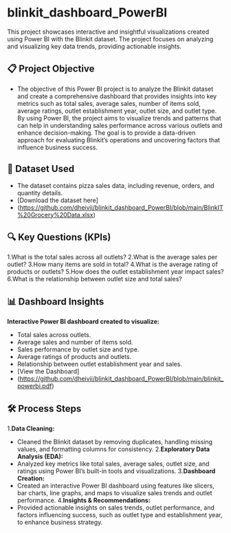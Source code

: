 # blinkit_dashboard_PowerBI
This project showcases interactive and insightful visualizations created using Power BI with the Blinkit dataset. The project focuses on analyzing and visualizing key data trends, providing actionable insights.
## 📋 Project Objective
 - The objective of this Power BI project is to analyze the Blinkit dataset and create a comprehensive dashboard that provides insights into key metrics such as total sales, average sales, number of items sold, average ratings, outlet establishment year, outlet size, and outlet type. By using Power BI, the project aims to visualize trends and patterns that can help in understanding sales performance across various outlets and enhance decision-making. The goal is to provide a data-driven approach for evaluating Blinkit’s operations and uncovering factors that influence business success.

## 📂 Dataset Used
- The dataset contains pizza sales data, including revenue, orders, and quantity details.
- [Download the dataset here]
- (https://github.com/dheivii/blinkit_dashboard_PowerBI/blob/main/BlinkIT%20Grocery%20Data.xlsx)

## 🔍 Key Questions (KPIs)

1.What is the total sales across all outlets?
2.What is the average sales per outlet?
3.How many items are sold in total?
4.What is the average rating of products or outlets?
5.How does the outlet establishment year impact sales?
6.What is the relationship between outlet size and total sales?

## 📊 Dashboard Insights

**Interactive Power BI dashboard created to visualize:**
- Total sales across outlets.
- Average sales and number of items sold.
- Sales performance by outlet size and type.
- Average ratings of products and outlets.
- Relationship between outlet establishment year and sales.
- [View the Dashboard]
- (https://github.com/dheivii/blinkit_dashboard_PowerBI/blob/main/blinkit_powerbi.pdf)

## 🛠️ Process Steps

1.**Data Cleaning:**
- Cleaned the Blinkit dataset by removing duplicates, handling missing values, and formatting columns for consistency.
2.**Exploratory Data Analysis (EDA):**
- Analyzed key metrics like total sales, average sales, outlet size, and ratings using Power BI’s built-in tools and visualizations.
3.**Dashboard Creation:**
- Created an interactive Power BI dashboard using features like slicers, bar charts, line graphs, and maps to visualize sales trends and outlet performance.
4.**Insights & Recommendations:**
- Provided actionable insights on sales trends, outlet performance, and factors influencing success, such as outlet type and establishment year, to enhance business strategy.
